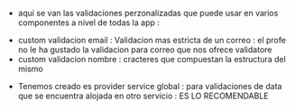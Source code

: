 * aqui se van las validaciones perzonalizadas que puede usar en varios componentes a nivel de todas la app : 

 -  custom validacion email : Validacion mas estricta de un correo : el profe no le ha gustado la validacion para correo que nos ofrece validatore
 -  custom validacion nombre : cracteres que compuestan la estructura del mismo 
 

 * Tenemos creado es provider service global : para validaciones de data que se encuentra alojada en otro servicio : ES LO RECOMENDABLE 
